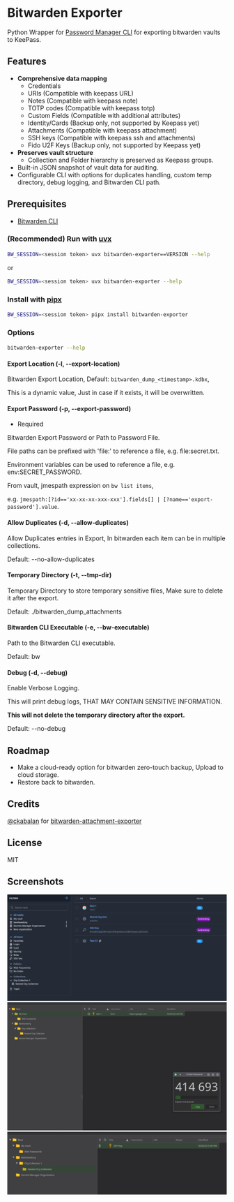 # Bitwarden Exporter

Python Wrapper for [Password Manager CLI](https://bitwarden.com/help/cli/) for exporting bitwarden vaults to KeePass.

## Features

- **Comprehensive data mapping**
  - Credentials
  - URIs (Compatible with keepass URL)
  - Notes (Compatible with keepass note)
  - TOTP codes (Compatible with keepass totp)
  - Custom Fields (Compatible with additional attributes)
  - Identity/Cards (Backup only, not supported by Keepass yet)
  - Attachments (Compatible with keepass attachment)
  - SSH keys (Compatible with keepass ssh and attachments)
  - Fido U2F Keys (Backup only, not supported by Keepass yet)
- **Preserves vault structure**
  - Collection and Folder hierarchy is preserved as Keepass groups.
- Built-in JSON snapshot of vault data for auditing.
- Configurable CLI with options for duplicates handling, custom temp directory, debug logging, and Bitwarden CLI path.

## Prerequisites

- [Bitwarden CLI](https://bitwarden.com/help/article/cli/#download-and-install)

### (Recommended) Run with [uvx](https://docs.astral.sh/uv/guides/tools/)

```bash
BW_SESSION=<session token> uvx bitwarden-exporter==VERSION --help
```

or

```bash
BW_SESSION=<session token> uvx bitwarden-exporter --help
```

### Install with [pipx](https://github.com/pypa/pipx)

```bash
BW_SESSION=<session token> pipx install bitwarden-exporter
```

### Options

```bash
bitwarden-exporter --help
```

#### Export Location (-l, --export-location)

Bitwarden Export Location, Default: `bitwarden_dump_<timestamp>.kdbx`,

This is a dynamic value, Just in case if it exists, it will be overwritten.

#### Export Password (-p, --export-password)

- Required

Bitwarden Export Password or Path to Password File.

File paths can be prefixed with 'file:' to reference a file, e.g. file:secret.txt.

Environment variables can be used to reference a file, e.g. env:SECRET_PASSWORD.

From vault, jmespath expression on `bw list items`,

e.g. `jmespath:[?id=='xx-xx-xx-xxx-xxx'].fields[] | [?name=='export-password'].value`.

#### Allow Duplicates (-d, --allow-duplicates)

Allow Duplicates entries in Export, In bitwarden each item can be in multiple collections.

Default: --no-allow-duplicates

#### Temporary Directory (-t, --tmp-dir)

Temporary Directory to store temporary sensitive files, Make sure to delete it after the export.

Default: ./bitwarden_dump_attachments

#### Bitwarden CLI Executable (-e, --bw-executable)

Path to the Bitwarden CLI executable.

Default: bw

#### Debug (-d, --debug)

Enable Verbose Logging.

This will print debug logs, THAT MAY CONTAIN SENSITIVE INFORMATION.

**This will not delete the temporary directory after the export.**

Default: --no-debug

## Roadmap

- Make a cloud-ready option for bitwarden zero-touch backup, Upload to cloud storage.
- Restore back to bitwarden.

## Credits

[@ckabalan](https://github.com/ckabalan)
for [bitwarden-attachment-exporter](https://github.com/ckabalan/bitwarden-attachment-exporter)

## License

MIT

## Screenshots

![Bitwarden Web](./docs/Screenshot_20251025_175253_bitwarden_web.png "Bitwarden Web")
![TOTP](./docs/Screenshot_20251025_175031_otp.png "TOTP")
![SSH KEY](./docs/Screenshot_20251025_175050_ssh_attachments.png "SSH KEY")
